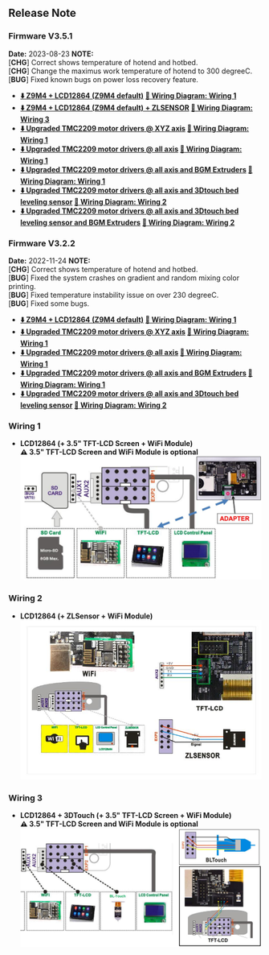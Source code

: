 ## Release Note
### Firmware V3.5.1
**Date:** 	 2023-08-23
**NOTE:**    
[**CHG**] Correct shows temperature of hotend and hotbed.   
[**CHG**] Change the maximus work temperature of hotend to 300 degreeC.    
[**BUG**] Fixed known bugs on power loss recovery feature.  
- **[:arrow_down: Z9M4 + LCD12864 (Z9M4 default)](./Z9M4_V3_5_1.zip) [:art: Wiring Diagram: Wiring 1](#wiring-1)**
- **[:arrow_down: Z9M4 + LCD12864 (Z9M4 default) + ZLSENSOR](./Z9M4_ZLSENSORONEXP2_V3_5_1.zip) [:art: Wiring Diagram: Wiring 3](#wiring-2)**
- **[:arrow_down: Upgraded TMC2209 motor drivers @ XYZ axis](./Z9M4_TMC220x%40XYZ_V3_5_1.zip) [:art: Wiring Diagram: Wiring 1](#wiring-1)**
- **[:arrow_down: Upgraded TMC2209 motor drivers @ all axis](./Z9M4_TMC220x%40All_V3_5_1.zip) [:art: Wiring Diagram: Wiring 1](#wiring-1)**
- **[:arrow_down: Upgraded TMC2209 motor drivers @ all axis and BGM Extruders](./Z9M4_TMC220x@All_BGM_V3_5_1.zip) [:art: Wiring Diagram: Wiring 1](#wiring-1)**
- **[:arrow_down: Upgraded TMC2209 motor drivers @ all axis and 3Dtouch bed leveling sensor](./Z9M4_TMC220x@All_3DTouch_V3_5_1.zip) [:art: Wiring Diagram: Wiring 2](#wiring-3)**
- **[:arrow_down: Upgraded TMC2209 motor drivers @ all axis and 3Dtouch bed leveling sensor and BGM Extruders](./Z9M4_TMC220x@All_3DTouch_BGM_V3_5_1.zip) [:art: Wiring Diagram: Wiring 2](#wiring-3)**

### Firmware V3.2.2
**Date:** 	 2022-11-24
**NOTE:**    
[**CHG**] Correct shows temperature of hotend and hotbed.   
[**BUG**] Fixed the system crashes on gradient and random mixing color printing.  
[**BUG**] Fixed temperature instability issue on over 230 degreeC.  
[**BUG**] Fixed some bugs.  
- **[:arrow_down: Z9M4 + LCD12864 (Z9M4 default)](./Z9M4_V3_2_3.zip) [:art: Wiring Diagram: Wiring 1](#wiring-1)**
- **[:arrow_down: Upgraded TMC2209 motor drivers @ XYZ axis](./Z9M4_TMC220x%40XYZ_V3_2_3.zip) [:art: Wiring Diagram: Wiring 1](#wiring-1)**
- **[:arrow_down: Upgraded TMC2209 motor drivers @ all axis](./Z9M4_TMC220x%40All_V3_2_3.zip) [:art: Wiring Diagram: Wiring 1](#wiring-1)**
- **[:arrow_down: Upgraded TMC2209 motor drivers @ all axis and BGM Extruders](./Z9M4_TMC220x%40All_BGM_V3_2_3.zip) [:art: Wiring Diagram: Wiring 1](#wiring-1)**
- **[:arrow_down: Upgraded TMC2209 motor drivers @ all axis and 3Dtouch bed leveling sensor](./Z9M4_TMC220x%40All_3DTouch_V3_2_3.zip) [:art: Wiring Diagram: Wiring 2](#wiring-3)**

### Wiring 1
- **LCD12864 (+ 3.5" TFT-LCD Screen + WiFi Module)**     
**:warning: 3.5" TFT-LCD Screen and WiFi Module is optional**    
![](./LCD12864_Wiring1.jpg)

### Wiring 2
- **LCD12864 (+ ZLSensor + WiFi Module)**     
![](./LCD12864_Wiring3.jpg)

### Wiring 3
- **LCD12864 + 3DTouch (+ 3.5" TFT-LCD Screen + WiFi Module)**     
**:warning: 3.5" TFT-LCD Screen and WiFi Module is optional**    
![](./LCD12864_Wiring2.jpg)